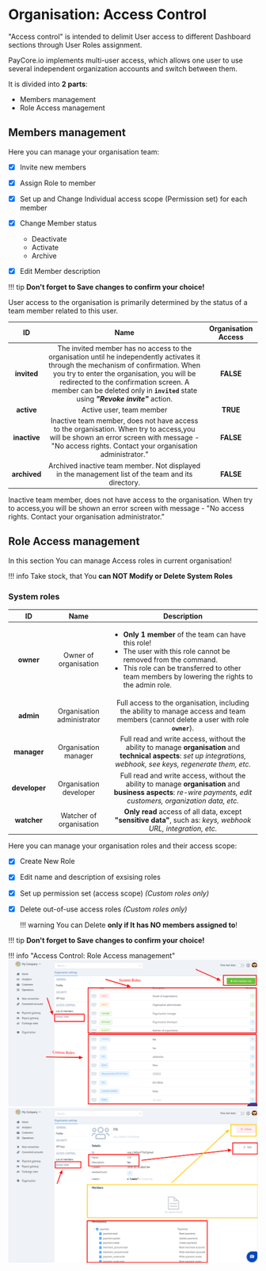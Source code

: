 # Organisation: Access Control

"Access control" is intended to delimit User access to different Dashboard sections  through User Roles assignment.

PayCore.io implements multi-user access, which allows one user to use several independent organization accounts and switch between them.

It is divided into **2 parts**:

- Members management
- Role Access management 


## Members management

Here you can manage your organisation team:

- [x] Invite new members
- [x] Assign Role to member
- [x] Set up and Change Individual access scope (Permission set) for each member
- [x] Change Member status
    - Deactivate
    - Activate
    - Archive
- [x] Edit Member description 


!!! tip
    **Don't forget to Save changes to confirm your choice!**



User access to the organisation is primarily determined  by the status of a team member related to this user.

|    **ID**      |               **Name**       |        **Organisation Access**       |
|:--------------:|:----------------------------:|:----------------------------:|
| **invited**      | The invited member  has no access to the organisation until he independently activates it through the mechanism of confirmation. When you try to enter the organisation, you will be redirected to the confirmation screen. A member can be deleted only in **```invited```** state using **_"Revoke invite"_** action.      | **FALSE**         |
| **active**      | Active user, team member        |  **TRUE**         |
| **inactive**      | Inactive team member, does not have access to the organisation. When try to access,you will be shown an error screen with message - "No access rights. Contact your organisation administrator."       |  **FALSE**       |    
| **archived**      | Archived inactive team member. Not displayed in the management list of the team and its directory.        |  **FALSE**       |



Inactive team member, does not have access to the organisation. When try to access,you will be shown an error screen with message - "No access rights. Contact your organisation administrator."

## Role Access management 

In this section You can manage Access roles in current organisation!

!!! info 
    Take stock, that You **can NOT Modify or Delete  System Roles** 
### System roles
|    **ID**      |               **Name**       |        **Description**       |
|:--------------:|:----------------------------:|:----------------------------:|
| **owner**      | Owner of organisation        |<ul align="left" > <li >**Only 1 member** of the team can have this role!</li><li>The user with this role cannot be removed from the command.</li><li> This role can be transferred to other team members by lowering the rights to the admin role.</li></ul>|
| **admin**      | Organisation administrator   |Full access to the organisation, including the ability to manage access and team members (cannot delete a user with role **```owner```**).       |
| **manager**    | Organisation manager         |Full read and write access, without the ability to manage **organisation** and **technical aspects**: _set up integrations, webhook, see keys, regenerate them, etc._      |
| **developer**  | Organisation developer       |  Full read and write access, without the ability to manage **organisation** and **business aspects**: _re-wire payments, edit customers, organization data, etc._     |
| **watcher**    | Watcher of  organisation     | **Only read** access  of all data, except **"sensitive data"**, such as: _keys, webhook URL, integration, etc._      |









Here you can manage your organisation roles and their access scope:

- [x] Create New Role
- [x] Edit name and description of exsising roles
- [x] Set up permission set (access scope) _(Custom roles only)_
- [x] Delete out-of-use access roles _(Custom roles only)_
    
    !!! warning
        You can Delete **only if It has NO members assigned to**!

!!! tip
    **Don't forget to Save changes to confirm your choice!**


!!! info "Access Control: Role Access management"
    [![Security](images/org_access1.png)](images/org_access1.png)
    [![Security](images/org_access2.png)](images/org_access2.png)

